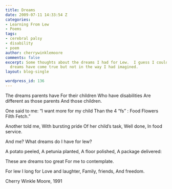 ```yaml
---
title: Dreams
date: 2009-07-11 14:33:54 Z
categories:
- Learning From Lew
- Poems
tags:
- cerebral palsy
- disability
- poem
author: cherrywinklemoore
comments: false
excerpt: Some thoughts about the dreams I had for Lew.  I guess I could say that these
  dreams have come true but not in the way I had imagined.
layout: blog-single

wordpress_id: 136
---
```


The dreams parents have
For their children
Who have disabilities
Are different as those parents
And those children.

One said to me: “I want more for my child
Than the 4 “fs” :
Food
Flowers
Filth
Fetch.”

Another told me,
With bursting pride
Of her child’s task,
Well done,
In food service.

And me?
What dreams do I have for lew?

A potato peeled,
A petunia planted,
A floor polished,
A package delivered:

These are dreams too great
For me to contemplate.

For lew I long for
Love and laughter,
Family, friends,
And freedom.

Cherry Winkle Moore, 1991
